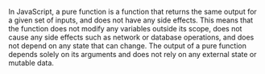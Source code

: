 In JavaScript, a pure function is a function that returns the same output for a given set of inputs, and does not have any side effects. This means that the function does not modify any variables outside its scope, does not cause any side effects such as network or database operations, and does not depend on any state that can change. The output of a pure function depends solely on its arguments and does not rely on any external state or mutable data.